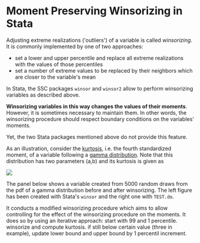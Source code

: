 # Moment Preserving Winsorizing in Stata

Adjusting extreme realizations ('outliers') of a variable is called _winsorizing_. It is commonly implemented by one of two approaches:
- set a lower and upper percentile and replace all extreme realizations with the values of those percentiles
- set a number of extreme values to be replaced by their neighbors which are closer to the variable's mean

In Stata, the SSC packages `winsor` and `winsor2` allow to perform winsorizing variables as described above.

**Winsorizing variables in this way changes the values of their moments**. However, it is sometimes necessary to maintain them. In other words, the winsorizing procedure should respect boundary conditions on the variables' moments.

Yet, the two Stata packages mentioned above do not provide this feature.

As an illustration, consider the [kurtosis](https://en.wikipedia.org/wiki/Kurtosis), i.e. the fourth standardized moment, of a variable following a [gamma distribution](https://en.wikipedia.org/wiki/Gamma_distribution). Note that this distribution has two parameters (a,b) and its kurtosis is given as

<img src="https://latex.codecogs.com/svg.latex?\Large&space;\kappa=b+6/a" />

The panel below shows a variable created from 5000 random draws from the pdf of a gamma distribution before and after winsorizing. The left figure has been created with Stata's `winsor` and the right one with `TEST.do`. 

It conducts a modified winsorizing procedure which aims to allow controlling for the effect of the winsorizing procedure on the moments. It does so by using an iterative approach: start with 99 and 1 percentile. winsorize and compute kurtosis. if still below certain value (three in example), update lower bound and upper bound by 1 percentil increment.
